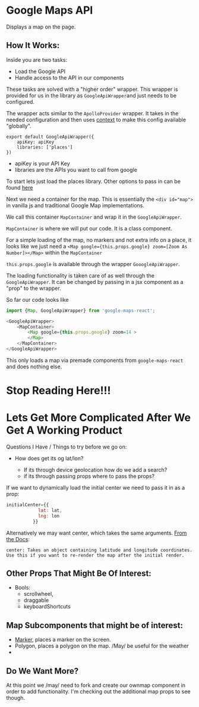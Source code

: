 # Google Maps API
Displays a map on the page.

## How It Works:
Inside you are two tasks:
 - Load the Google API
 - Handle access to the API in our components

These tasks are solved with a "higher order" wrapper. 
This wrapper is provided for us in the library as 
`GoogleApiWrapper`and just needs to be configured. 

The wrapper acts similar to the `ApolloProvider` 
wrapper. It takes in the needed configuration and 
then uses [context](https://reactjs.org/docs/context.html)
 to make this config available "globally".

```
export default GoogleApiWrapper({
    apiKey: apiKey
    libraries: ['places']
})
```

 - apiKey is your API Key
 - libraries are the APIs you want to call from google

To start lets just load the places library. 
Other options to pass in can be found [here](https://github.com/fullstackreact/google-maps-react/blob/master/src/GoogleApiComponent.js)

Next we need a container for the map. 
This is essentially the 
`<div id="map">` in vanilla js and traditional 
Google Map implementations.

We call this container `MapContainer` 
and wrap it in the `GoogleApiWrapper`.


`MapContainer` is where we will put our code. 
It is a class component.

For a simple loading of the map, no markers and 
not extra info on a place, it looks like we just 
need a `<Map google={this.props.google} zoom=[Zoom As Number]></Map>`
within the `MapContainer`

`this.props.google` is available through the wrapper 
`GooogleApiWrapper`.

The loading functionality is taken care of as well 
through the `GoogleApiWrapper`. It can be changed by 
passing in a jsx component as a "prop" to the wrapper.

So far our code looks like 

```js
import {Map, GoogleApiWrapper} from 'google-maps-react';

<GoogleApiWrapper>
    <MapContainer>
        <Map google={this.props.google} zoom=14 >
        </Map>
    </MapContainer>
</GoogleApiWrapper>
```
This only loads a map via premade components from 
`google-maps-react` and does nothing else.

# Stop Reading Here!!! 
# Lets Get More Complicated After We Get A Working Product
 Questions I Have / Things to try before we go on:
 - How does <Map> get its og lat/lon?
     - If its through device geolocation how do we add a search?
     - if its through passing props where to pass the props?

If we want to dynamically load the initial center
we need to pass it in as a prop:

```js
initialCenter={{
            lat: lat,
            lng: lon
          }}
```

Alternatively we may want center, which takes the same arguments. [From the Docs](https://github.com/fullstackreact/google-maps-react#additional-map-props): 
```
center: Takes an object containing latitude and longitude coordinates. Use this if you want to re-render the map after the initial render.
```

## Other Props That Might Be Of Interest:
- Bools:
    - scrollwheel,
    - draggable
    - keyboardShortcuts

## Map Subcomponents that might be of interest:
 - [Marker](https://github.com/fullstackreact/google-maps-react#marker), places a marker on the screen.
 - Polygon, places a polygon on the map. /May/ be useful for the weather
 - 
## Do We Want More?
At this point we /may/ need to fork and create our ownmap component in order to add functionality.
I'm checking out the additional map props to
see though.
